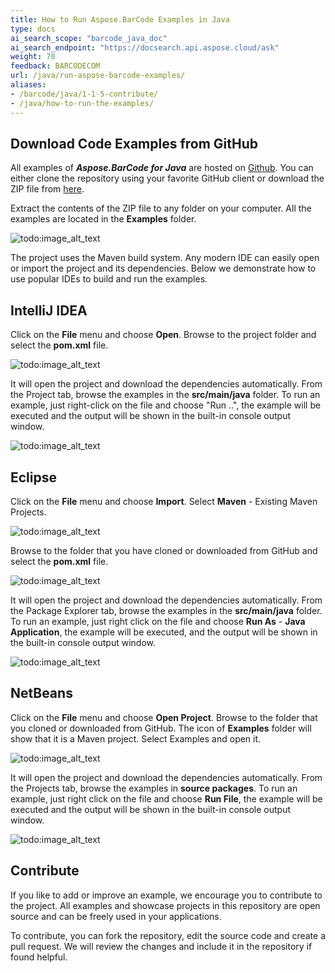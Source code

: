```yaml
---
title: How to Run Aspose.BarCode Examples in Java
type: docs
ai_search_scope: "barcode_java_doc"
ai_search_endpoint: "https://docsearch.api.aspose.cloud/ask"
weight: 70
feedback: BARCODECOM
url: /java/run-aspose-barcode-examples/
aliases:
- /barcode/java/1-1-5-contribute/
- /java/how-to-run-the-examples/
---
```


## **Download Code Examples from GitHub**
All examples of ***Aspose.BarCode for Java*** are hosted on [Github](https://github.com/aspose-barcode/Aspose.BarCode-for-Java). You can either clone the repository using your favorite GitHub client or download the ZIP file from [here](https://github.com/aspose-barcode/Aspose.BarCode-for-Java/archive/master.zip).

Extract the contents of the ZIP file to any folder on your computer. All the examples are located in the **Examples** folder.

![todo:image_alt_text](http://i.imgur.com/wp6izVl.png)
  
The project uses the Maven build system. Any modern IDE can easily open or import the project and its dependencies. Below we demonstrate how to use popular IDEs to build and run the examples.
  
## **IntelliJ IDEA**
Click on the **File** menu and choose **Open**. Browse to the project folder and select the **pom.xml** file.

![todo:image_alt_text](http://i.imgur.com/Cd8yr19.png)
  
It will open the project and download the dependencies automatically. From the Project tab, browse the examples in the **src/main/java** folder. To run an example, just right-click on the file and choose "Run ..", the example will be executed and the output will be shown in the built-in console output window.

![todo:image_alt_text](http://i.imgur.com/pZ092rJ.png)
  
## **Eclipse**
Click on the **File** menu and choose **Import**. Select **Maven** - Existing Maven Projects.

![todo:image_alt_text](http://i.imgur.com/nReoOb7.png)
  
Browse to the folder that you have cloned or downloaded from GitHub and select the **pom.xml** file.

![todo:image_alt_text](http://i.imgur.com/xEytaDI.png)
  
It will open the project and download the dependencies automatically. From the Package Explorer tab, browse the examples in the **src/main/java** folder. To run an example, just right click on the file and choose **Run As** - **Java Application**, the example will be executed, and the output will be shown in the built-in console output window.

![todo:image_alt_text](http://i.imgur.com/oLDNDen.png)
  
## **NetBeans**
Click on the **File** menu and choose **Open Project**. Browse to the folder that you cloned or downloaded from GitHub. The icon of **Examples** folder will show that it is a Maven project. Select Examples and open it. 

![todo:image_alt_text](http://i.imgur.com/sDZo1Yh.png)
  
It will open the project and download the dependencies automatically. From the Projects tab, browse the examples in **source packages**. To run an example, just right click on the file and choose **Run File**, the example will be executed and the output will be shown in the built-in console output window.

![todo:image_alt_text](http://i.imgur.com/M5YJGkx.png)
  
## **Contribute**
If you like to add or improve an example, we encourage you to contribute to the project. All examples and showcase projects in this repository are open source and can be freely used in your applications.

To contribute, you can fork the repository, edit the source code and create a pull request. We will review the changes and include it in the repository if found helpful.
